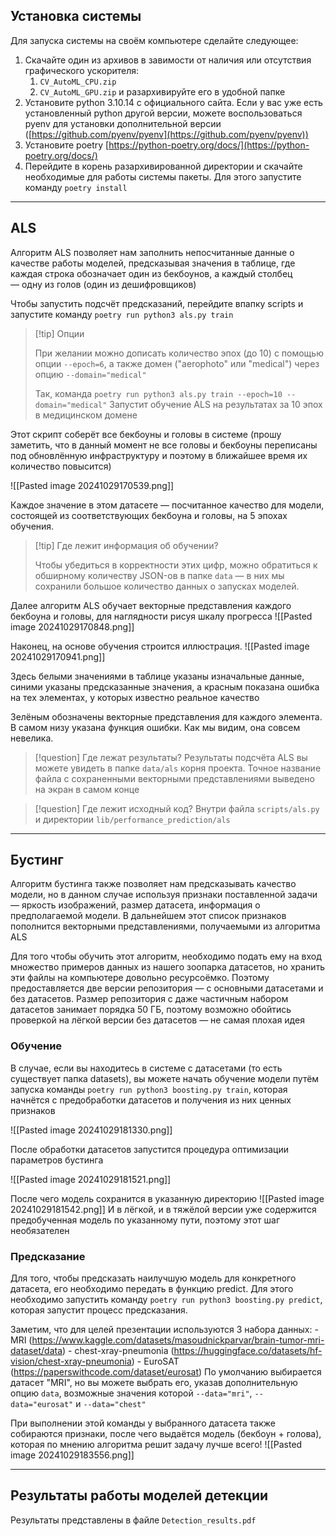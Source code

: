 ## Установка системы
Для запуска системы на своём компьютере сделайте следующее:
1) Скачайте один из архивов в завимости от наличия или отсутствия графического ускорителя:
	1) `CV_AutoML_CPU.zip`
	2) `CV_AutoML_GPU.zip`  и разархивируйте его в удобной папке
2) Установите python 3.10.14 с официального сайта. Если у вас уже есть установленный python другой версии, можете воспользоваться pyenv для установки дополнительной версии 
   ([https://github.com/pyenv/pyenv](https://github.com/pyenv/pyenv))
4) Установите poetry [https://python-poetry.org/docs/](https://python-poetry.org/docs/)
5) Перейдите в корень разархивированной директории и скачайте необходимые для работы системы пакеты. Для этого запустите команду `poetry install`

- - -
## ALS
Алгоритм ALS позволяет нам заполнить непосчитанные данные о качестве работы моделей, предсказывая значения в таблице, где каждая строка обозначает один из бекбоунов, а каждый столбец — одну из голов (один из дешифровщиков)

Чтобы запустить подсчёт предсказаний, перейдите впапку scripts и запустите команду
`poetry run python3 als.py train`

> [!tip] Опции
> 
> При желании можно дописать количество эпох (до 10) с помощью опции `--epoch=6`, а также домен ("aerophoto" или "medical") через опцию `--domain="medical"`
> 
> Так, команда
> `poetry run python3 als.py train --epoch=10 --domain="medical"`
> Запустит обучение ALS на результатах за 10 эпох в медицинском домене

Этот скрипт соберёт все бекбоуны и головы в системе (прошу заметить, что в данный момент не все головы и бекбоуны переписаны под обновлённую инфраструктуру и поэтому в ближайшее время их количество повысится)

![[Pasted image 20241029170539.png]]

Каждое значение в этом датасете — посчитанное качество для модели, состоящей из соответствующих бекбоуна и головы, на 5 эпохах обучения. 
> [!tip] Где лежит информация об обучении?
> 
> Чтобы убедиться в корректности этих цифр, можно обратиться к обширному количеству JSON-ов в папке `data` — в них мы сохранили большое количество данных о запусках моделей.

Далее алгоритм ALS обучает векторные представления каждого бекбоуна и головы, для наглядности рисуя шкалу прогресса
![[Pasted image 20241029170848.png]]

Наконец, на основе обучения строится иллюстрация.
![[Pasted image 20241029170941.png]]

Здесь белыми значениями в таблице указаны изначальные данные, синими указаны предсказанные значения, а красным показана ошибка на тех элементах, у которых известно реальное качество

Зелёным обозначены векторные представления для каждого элемента. В самом низу указана функция ошибки. Как мы видим, она совсем невелика.

> [!question] Где лежат результаты?
> Результаты подсчёта ALS вы можете увидеть в папке `data/als` корня проекта. Точное название файла с сохраненными векторными представлениями выведено на экран в самом конце

> [!question] Где лежит исходный код?
> Внутри файла `scripts/als.py` и директории `lib/performance_prediction/als`

- - -
## Бустинг

Алгоритм бустинга также позволяет нам предсказывать качество модели, но в данном случае используя признаки поставленной задачи — яркость изображений, размер датасета, информация о предполагаемой модели. В дальнейшем этот список признаков пополнится векторными представлениями, получаемыми из алгоритма ALS

Для того чтобы обучить этот алгоритм, необходимо подать ему на вход множество примеров данных из нашего зоопарка датасетов, но хранить эти файлы на компьютере довольно ресурсоёмко. Поэтому предоставляется две версии репозитория — с основными датасетами и без датасетов. Размер репозитория с даже частичным набором датасетов занимает порядка 50 ГБ, поэтому возможно обойтись проверкой на лёгкой версии без датасетов — не самая плохая идея

### Обучение

В случае, если вы находитесь в системе с датасетами (то есть существует папка datasets), вы можете начать обучение модели путём запуска команды `poetry run python3 boosting.py train`, которая начнётся с предобработки датасетов и получения из них ценных признаков

![[Pasted image 20241029181330.png]]

После обработки датасетов запустится процедура оптимизации параметров бустинга

![[Pasted image 20241029181521.png]]

После чего модель сохранится в указанную директорию
![[Pasted image 20241029181542.png]]
И в лёгкой, и в тяжёлой версии уже содержится предобученная модель по указанному пути, поэтому этот шаг необязателен
### Предсказание

Для того, чтобы предсказать наилучшую модель для конкретного датасета, его необходимо передать в функцию predict. Для этого необходимо запустить команду `poetry run python3 boosting.py predict`, которая запустит процесс предсказания. 

Заметим, что для целей презентации используются 3 набора данных:
	- MRI (https://www.kaggle.com/datasets/masoudnickparvar/brain-tumor-mri-dataset/data)
	- chest-xray-pneumonia (https://huggingface.co/datasets/hf-vision/chest-xray-pneumonia)
	- EuroSAT (https://paperswithcode.com/dataset/eurosat)
По умолчанию выбирается датасет "MRI", но вы можете выбрать его, указав дополнительную опцию `data`, возможные значения которой `--data="mri"`, `--data="eurosat"` и `--data="chest"`

При выполнении этой команды у выбранного датасета также собираются признаки, после чего выдаётся модель (бекбоун + голова), которая по мнению алгоритма решит задачу лучше всего!
![[Pasted image 20241029183556.png]]

- - -

## Результаты работы моделей детекции

Результаты представлены в файле `Detection_results.pdf`